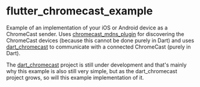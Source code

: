 # flutter_chromecast_example

Example of an implementation of your iOS or Android device as a ChromeCast sender. Uses [chromecast_mdns_plugin](https://github.com/terrabythia/flutter_mdns_plugin) for discovering the ChromeCast devices (because this cannot be done purely in Dart) and uses [dart_chromecast](https://github.com/terrabythia/dart_chromecast) to communicate with a connected ChromeCast (purely in Dart).

The [dart_chromecast](https://github.com/terrabythia/dart_chromecast) project is still under development and that's mainly why this example is also still very simple, but as the dart_chromecast project grows, so will this example implementation of it.
